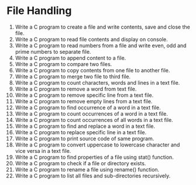 # File Handling

1. Write a C program to create a file and write contents, save and close the file.
2. Write a C program to read file contents and display on console.
3. Write a C program to read numbers from a file and write even, odd and prime numbers to separate file.
4. Write a C program to append content to a file.
5. Write a C program to compare two files.
6. Write a C program to copy contents from one file to another file.
7. Write a C program to merge two file to third file.
8. Write a C program to count characters, words and lines in a text file.
9. Write a C program to remove a word from text file.
10. Write a C program to remove specific line from a text file.
11. Write a C program to remove empty lines from a text file.
12. Write a C program to find occurrence of a word in a text file.
13. Write a C program to count occurrences of a word in a text file.
14. Write a C program to count occurrences of all words in a text file.
15. Write a C program to find and replace a word in a text file.
16. Write a C program to replace specific line in a text file.
17. Write a C program to print source code of same program.
18. Write a C program to convert uppercase to lowercase character and vice versa in a text file.
19. Write a C program to find properties of a file using stat() function.
20. Write a C program to check if a file or directory exists.
21. Write a C program to rename a file using rename() function.
22. Write a C program to list all files and sub-directories recursively.
